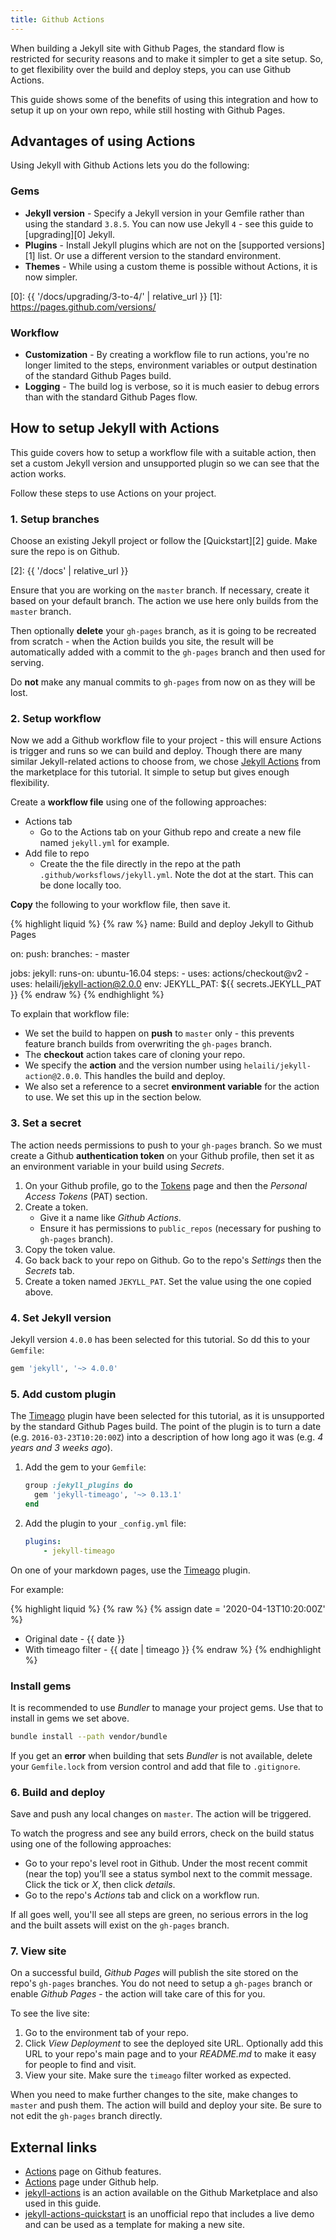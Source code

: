```yaml
---
title: Github Actions
---
```


When building a Jekyll site with Github Pages, the standard flow is restricted for security reasons
and to make it simpler to get a site setup. So, to get flexibility over the build and deploy steps,
you can use Github Actions.

This guide shows some of the benefits of using this integration and how to setup it up on your own
repo, while still hosting with Github Pages.


## Advantages of using Actions

Using Jekyll with Github Actions lets you do the following:

### Gems

- **Jekyll version** - Specify a Jekyll version in your Gemfile rather than using the standard
  `3.8.5`. You can now use Jekyll `4` - see this guide to [upgrading][0] Jekyll.
- **Plugins** - Install Jekyll plugins which are not on the [supported versions][1] list. Or use a
  different version to the standard environment.
- **Themes** - While using a custom theme is possible without Actions, it is now simpler.

[0]: {{ '/docs/upgrading/3-to-4/' | relative_url }}
[1]: https://pages.github.com/versions/

### Workflow

- **Customization** - By creating a workflow file to run actions, you're no longer limited to the
  steps, environment variables or output destination of the standard Github Pages build.
- **Logging** - The build log is verbose, so it is much easier to debug errors than with the
  standard Github Pages flow.


## How to setup Jekyll with Actions

This guide covers how to setup a workflow file with a suitable action, then set a custom Jekyll
version and unsupported plugin so we can see that the action works.

Follow these steps to use Actions on your project.

### 1. Setup branches

Choose an existing Jekyll project or follow the [Quickstart][2] guide. Make sure the repo is on
Github.

[2]: {{ '/docs' | relative_url }}

Ensure that you are working on the `master` branch. If necessary, create it based on your default
branch. The action we use here only builds from the `master` branch.

Then optionally **delete** your `gh-pages` branch, as it is going to be recreated from scratch -
when the Action builds you site, the result will be automatically added with a commit to the
`gh-pages` branch and then used for serving.

Do **not** make any manual commits to `gh-pages` from now on as they will be lost.


### 2. Setup workflow

Now we add a Github workflow file to your project - this will ensure Actions is trigger and runs so
we can build and deploy. Though there are many similar Jekyll-related actions to choose from, we
chose [Jekyll Actions][3] from the marketplace for this tutorial. It simple to setup but gives
enough flexibility.

[3]: https://github.com/marketplace/actions/jekyll-actions

Create a **workflow file** using one of the following approaches:

- Actions tab
  - Go to the Actions tab on your Github repo and create a new file named `jekyll.yml` for example.
- Add file to repo
  - Create the the file directly in the repo at the path `.github/worksflows/jekyll.yml`. Note the
    dot at the start. This can be done locally too.

**Copy** the following to your workflow file, then save it.

{% highlight liquid %}
{% raw %}
name: Build and deploy Jekyll to Github Pages

on:
  push:
    branches:
      - master

jobs:
  jekyll:
    runs-on: ubuntu-16.04
    steps:
      - uses: actions/checkout@v2
      - uses: helaili/jekyll-action@2.0.0
        env:
          JEKYLL_PAT: ${{ secrets.JEKYLL_PAT }}
{% endraw %}
{% endhighlight %}

To explain that workflow file:

- We set the build to happen on **push** to `master` only - this prevents feature branch builds from
  overwriting the `gh-pages` branch.
- The **checkout** action takes care of cloning your repo.
- We specify the **action** and the version number using `helaili/jekyll-action@2.0.0`. This handles
  the build and deploy.
- We also set a reference to a secret **environment variable** for the action to use. We set this up
  in the section below.


### 3. Set a secret

The action needs permissions to push to your `gh-pages` branch. So we must create a Github
**authentication token** on your Github profile, then set it as an environment variable in your
build using _Secrets_.

1. On your Github profile, go to the [Tokens][4] page and then the _Personal Access Tokens_ (PAT)
   section.
2. Create a token.
    - Give it a name like _Github Actions_.
    - Ensure it has permissions to `public_repos` (necessary for pushing to `gh-pages` branch).
3. Copy the token value.
4. Go back back to your repo on Github. Go to the repo's _Settings_ then the _Secrets_ tab.
5. Create a token named `JEKYLL_PAT`. Set the value using the one copied above.

[4]: https://github.com/settings/tokens


### 4. Set Jekyll version

Jekyll version `4.0.0` has been selected for this tutorial. So dd this to your `Gemfile`:

```ruby
gem 'jekyll', '~> 4.0.0'
```


### 5. Add custom plugin

The [Timeago][5] plugin have been selected for this tutorial, as it is unsupported by the standard
Github Pages build. The point of the plugin is to turn a date (e.g. `2016-03-23T10:20:00Z`) into a
description of how long ago it was (e.g. _4 years and 3 weeks ago_).


1. Add the gem to your `Gemfile`:
    ```ruby
    group :jekyll_plugins do
      gem 'jekyll-timeago', '~> 0.13.1'
    end
    ```
2. Add the plugin to your `_config.yml` file:
    ```yaml
    plugins:
        - jekyll-timeago
    ```

On one of your markdown pages, use the [Timeago][5] plugin.

For example:

{% highlight liquid %}
{% raw %}
{% assign date = '2020-04-13T10:20:00Z' %}

- Original date - {{ date }}
- With timeago filter - {{ date | timeago }}
{% endraw %}
{% endhighlight %}

[5]: https://rubygems.org/gems/jekyll-timeago


### Install gems

It is recommended to use _Bundler_ to manage your project gems. Use that to install in gems we set
above.

```sh
bundle install --path vendor/bundle
```

If you get an **error** when building that sets _Bundler_ is not available, delete your `Gemfile.lock`
from version control and add that file to `.gitignore`.


### 6. Build and deploy

Save and push any local changes on `master`. The action will be triggered.

To watch the progress and see any build errors, check on the build status using one of the following
approaches:

- Go to your repo's level root in Github. Under the most recent commit (near the top) you’ll see a
  status symbol next to the commit message. Click the tick or _X_, then click _details_.
- Go to the repo's _Actions_ tab and click on a workflow run.

If all goes well, you'll see all steps are green, no serious errors in the log and the built assets
will exist on the `gh-pages` branch.


### 7. View site

On a successful build, _Github Pages_ will publish the site stored on the repo's `gh-pages`
branches. You do not need to setup a `gh-pages` branch or enable _Github Pages_ - the action will
take care of this for you.

To see the live site:

1. Go to the environment tab of your repo.
2. Click _View Deployment_ to see the deployed site URL. Optionally add this URL to your repo's main
   page and to your _README.md_ to make it easy for people to find and visit.
4. View your site. Make sure the `timeago` filter worked as expected.

When you need to make further changes to the site, make changes to `master` and push them. The
action will build and deploy your site. Be sure to not edit the `gh-pages` branch directly.


## External links

- [Actions][6] page on Github features.
- [Actions][7] page under Github help.
- [jekyll-actions][3] is an action available on the Github Marketplace and also used in this guide.
- [jekyll-actions-quickstart][8] is an unofficial repo that includes a live demo and can be used as
  a template for making a new site.


[6]: https://github.com/features/actions
[7]: https://help.github.com/en/actions
[8]: https://github.com/MichaelCurrin/jekyll-actions-quickstart
